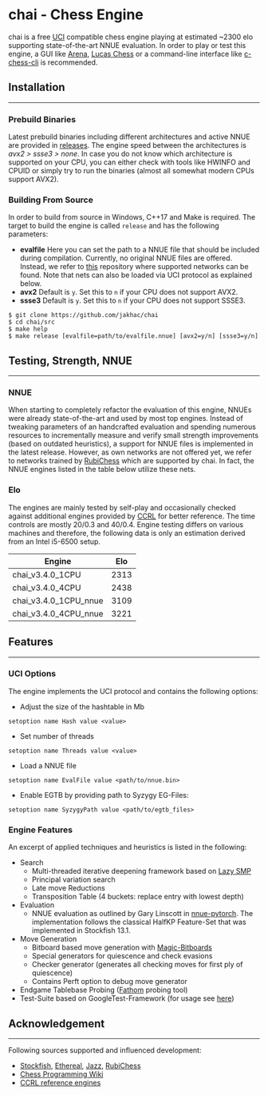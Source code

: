 # chai - Chess Engine

chai is a free [UCI](http://wbec-ridderkerk.nl/html/UCIProtocol.html) compatible chess engine playing at estimated ~2300 elo supporting state-of-the-art NNUE evaluation. In order to play or test this engine, a GUI like [Arena](http://www.playwitharena.de/), [Lucas Chess](https://lucaschess.pythonanywhere.com/) or a command-line interface like [c-chess-cli](https://github.com/lucasart/c-chess-cli) is recommended.



## Installation
---

### Prebuild Binaries

Latest prebuild binaries including different architectures and active NNUE are provided in [releases](https://github.com/jakhac/chai/releases). The engine speed between the architectures is _avx2 > ssse3 > none_. In case you do not know which architecture is supported on your CPU, you can either check with tools like HWINFO and CPUID or simply try to run the binaries (almost all somewhat modern CPUs support AVX2).

###  Building From Source

In order to build from source in Windows, C++17 and Make is required. The target to build the engine is called ``release`` and has the following parameters:
- __evalfile__ Here you can set the path to a NNUE file that should be included during compilation. Currently, no original NNUE files are offered. Instead, we refer to [this](https://github.com/Matthies/NN) repository where supported networks can be found. Note that nets can also be loaded via UCI protocol as explained below.
- __avx2__ Default is `y`. Set this to `n` if your CPU does not support AVX2.
- __ssse3__ Default is `y`. Set this to `n` if your CPU does not support SSSE3.



```
$ git clone https://github.com/jakhac/chai
$ cd chai/src
$ make help
$ make release [evalfile=path/to/evalfile.nnue] [avx2=y/n] [ssse3=y/n]
```


## Testing, Strength, NNUE
---

### NNUE

When starting to completely refactor the evaluation of this engine, NNUEs were already state-of-the-art and used by most top engines. Instead of tweaking parameters of an handcrafted evaluation and spending numerous resources to incrementally measure and verify small strength improvements (based on outdated heuristics), a support for NNUE files is implemented in the latest release. However, as own networks are not offered yet, we refer to networks trained by [RubiChess](https://github.com/Matthies/NN) which are supported by chai. In fact, the NNUE engines listed in the table below utilize these nets.

### Elo

The engines are mainly tested by self-play and occasionally checked against additional engines provided by [CCRL](https://ccrl.chessdom.com/ccrl/404/) for better reference. The time controls are mostly 20/0.3 and 40/0.4. Engine testing differs on various machines and therefore, the following data is only an estimation derived from an Intel i5-6500 setup.

<center>

| Engine                	| Elo  	|
|-----------------------	|------	|
| chai_v3.4.0_1CPU      	| 2313 	|
| chai_v3.4.0_4CPU      	| 2438 	|
| chai_v3.4.0_1CPU_nnue 	| 3109 	|
| chai_v3.4.0_4CPU_nnue 	| 3221 	|

</center>



## Features
---

### UCI Options

The engine implements the UCI protocol and contains the following options:

- Adjust the size of the hashtable in Mb

```
setoption name Hash value <value>
```

- Set number of threads

```
setoption name Threads value <value>
```

- Load a NNUE file 

```
setoption name EvalFile value <path/to/nnue.bin>
```

- Enable EGTB by providing path to Syzygy EG-Files: 

```
setoption name SyzygyPath value <path/to/egtb_files>
```

### Engine Features

An excerpt of applied techniques and heuristics is listed in the following:

- Search
  - Multi-threaded iterative deepening framework based on [Lazy SMP](https://www.chessprogramming.org/Lazy_SMP)
  - Principal variation search
  - Late move Reductions
  - Transposition Table (4 buckets: replace entry with lowest depth)
- Evaluation
  - NNUE evaluation as outlined by Gary Linscott in [nnue-pytorch](https://github.com/glinscott/nnue-pytorch/blob/master/docs/nnue.md). The implementation follows the classical HalfKP Feature-Set that was implemented in Stockfish 13.1.
- Move Generation
  - Bitboard based move generation with [Magic-Bitboards](http://pradu.us/old/Nov27_2008/Buzz/research/magic/Bitboards.pdf)
  - Special generators for quiescence and check evasions
  - Checker generator (generates all checking moves for first ply of quiescence)
  - Contains Perft option to debug move generator
- Endgame Tablebase Probing ([Fathom](https://github.com/jdart1/Fathom) probing tool)
- Test-Suite based on GoogleTest-Framework (for usage see [here](https://github.com/google/googletest))

## Acknowledgement
---
Following sources supported and influenced development:

- [Stockfish](https://github.com/official-stockfish/Stockfish), [Ethereal](https://github.com/AndyGrant/Ethereal), [Jazz](https://www.chessprogramming.org/Jazz), [RubiChess](https://github.com/Matthies/NN)
- [Chess Programming Wiki](https://www.chessprogramming.org/Main_Page)
- [CCRL reference engines](http://ccrl.chessdom.com/ccrl/404/)
